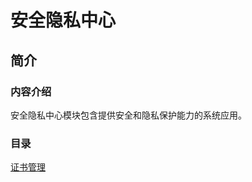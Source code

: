# 安全隐私中心

## 简介

### 内容介绍

安全隐私中心模块包含提供安全和隐私保护能力的系统应用。


### 目录

[证书管理](CertificateManager/readme.md)
